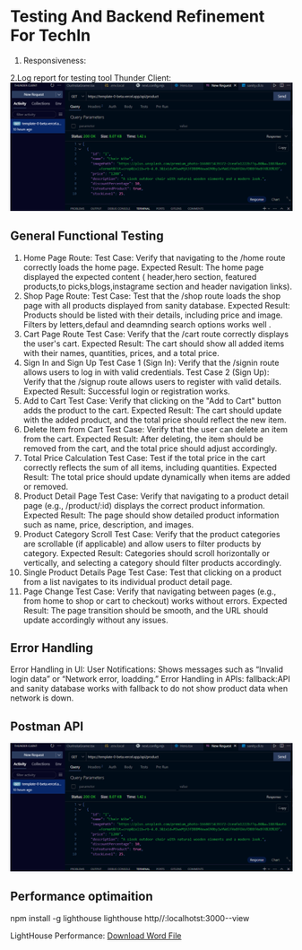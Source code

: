# Testing And Backend Refinement For TechIn

1. Responsiveness:

2.Log report for testing tool Thunder Client:
![Relationship Diagram](/public/thender1.png)

## General Functional Testing

1. Home Page Route:
Test Case: Verify that navigating to the /home route correctly loads the home page.
Expected Result: The home page displayed the expected content ( header,hero section, featured products,to picks,blogs,instagrame section and header navigation links).
2. Shop Page Route:
Test Case: Test that the /shop route loads the shop page with all products displayed from sanity database.
Expected Result: Products should be listed with their details, including price and image. Filters by letters,defaul and deamnding search options works well .
3. Cart Page Route
Test Case: Verify that the /cart route correctly displays the user's cart.
Expected Result: The cart should show all added items with their names, quantities, prices, and a total price.
4. Sign In and Sign Up
Test Case 1 (Sign In): Verify that the /signin route allows users to log in with valid credentials.
Test Case 2 (Sign Up): Verify that the /signup route allows users to register with valid details.
Expected Result: Successful login or registration works.
5. Add to Cart
Test Case: Verify that clicking on the "Add to Cart" button adds the product to the cart.
Expected Result: The cart should update with the added product, and the total price should reflect the new item.
6. Delete Item from Cart
Test Case: Verify that the user can delete an item from the cart.
Expected Result: After deleting, the item should be removed from the cart, and the total price should adjust accordingly.
7. Total Price Calculation
Test Case: Test if the total price in the cart correctly reflects the sum of all items, including quantities.
Expected Result: The total price should update dynamically when items are added or removed.
8. Product Detail Page
Test Case: Verify that navigating to a product detail page (e.g., /product/:id) displays the correct product information.
Expected Result: The page should show detailed product information such as name, price, description, and images.
9. Product Category Scroll
Test Case: Verify that the product categories are scrollable (if applicable) and allow users to filter products by category.
Expected Result: Categories should scroll horizontally or vertically, and selecting a category should filter products accordingly.
10. Single Product Details Page
Test Case: Test that clicking on a product from a list navigates to its individual product detail page.
11. Page Change
Test Case: Verify that navigating between pages (e.g., from home to shop or cart to checkout) works without errors.
Expected Result: The page transition should be smooth, and the URL should update accordingly without any issues.

## Error Handling

Error Handling in UI:
User Notifications: Shows messages such as “Invalid login data” or “Network error, loadding.”
Error Handling in APIs:
fallback:API and sanity database works with fallback to do not show product data when network is down.

## Postman API

![Relationship Diagram](/public/thender1.png)

## Performance optimaition

npm install -g lighthouse
lighthouse http//:localhotst:3000--view

LightHouse Performance:
[Download Word File](/files.docx)
